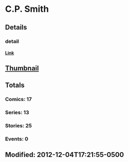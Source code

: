 # C.P.  Smith 
## Details
### detail
#### [Link](http://marvel.com/comics/creators/8178/cp_smith?utm_campaign=apiRef&utm_source=225578a89fc76f3d20fbffda5d17a88d)
## [Thumbnail](http://i.annihil.us/u/prod/marvel/i/mg/9/c0/4bb577b4dc739.jpg)
## Totals
### Comics: 17
### Series: 13
### Stories: 25
### Events: 0
## Modified: 2012-12-04T17:21:55-0500